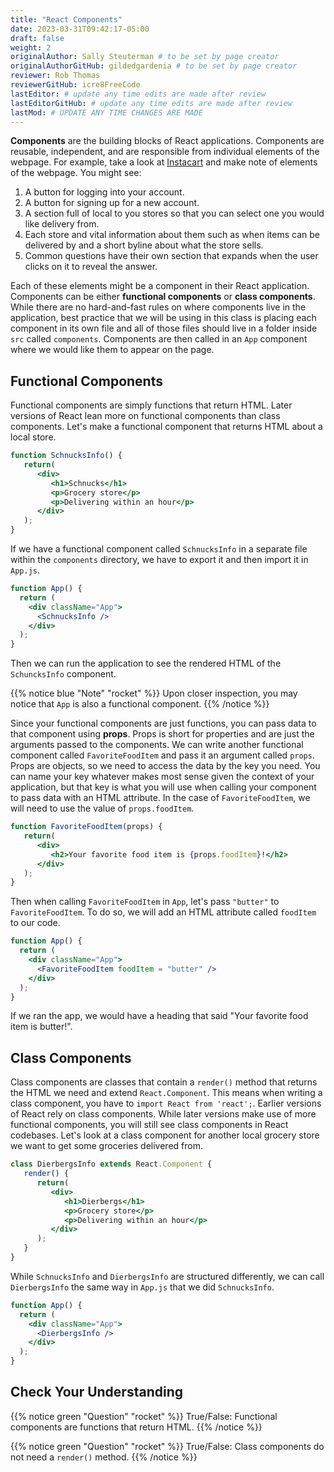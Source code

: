 ```yaml
---
title: "React Components"
date: 2023-03-31T09:42:17-05:00
draft: false
weight: 2
originalAuthor: Sally Steuterman # to be set by page creator
originalAuthorGitHub: gildedgardenia # to be set by page creator
reviewer: Rob Thomas
reviewerGitHub: icre8FreeCode
lastEditor: # update any time edits are made after review
lastEditorGitHub: # update any time edits are made after review
lastMod: # UPDATE ANY TIME CHANGES ARE MADE
---
```


**Components** are the building blocks of React applications. Components are reusable, independent, and are responsible from individual elements of the webpage. For example, take a look at [Instacart](https://www.instacart.com/) and make note of elements of the webpage. You might see:

1. A button for logging into your account.
1. A button for signing up for a new account.
1. A section full of local to you stores so that you can select one you would like delivery from. 
1. Each store and vital information about them such as when items can be delivered by and a short byline about what the store sells.
1. Common questions have their own section that expands when the user clicks on it to reveal the answer.

Each of these elements might be a component in their React application. Components can be either **functional components** or **class components**. While there are no hard-and-fast rules on where components live in the application, best practice that we will be using in this class is placing each component in its own file and all of those files should live in a folder inside `src` called `components`. Components are then called in an `App` component where we would like them to appear on the page.

## Functional Components

Functional components are simply functions that return HTML. Later versions of React lean more on functional components than class components. Let's make a functional component that returns HTML about a local store.

```jsx
function SchnucksInfo() {
   return(
      <div>
         <h1>Schnucks</h1>
         <p>Grocery store</p>
         <p>Delivering within an hour</p>
      </div>
   );
}
```

If we have a functional component called `SchnucksInfo` in a separate file within the `components` directory, we have to export it and then import it in `App.js`.

```jsx
function App() {
  return (
    <div className="App">
      <SchnucksInfo />
    </div>
  );
}
```

Then we can run the application to see the rendered HTML of the `SchuncksInfo` component.

{{% notice blue "Note" "rocket" %}}
   Upon closer inspection, you may notice that `App` is also a functional component. 
{{% /notice %}}

Since your functional components are just functions, you can pass data to that component using **props**. Props is short for properties and are just the arguments passed to the components. We can write another functional component called `FavoriteFoodItem` and pass it an argument called `props`. Props are objects, so we need to access the data by the key you need. You can name your key whatever makes most sense given the context of your application, but that key is what you will use when calling your component to pass data with an HTML attribute. In the case of `FavoriteFoodItem`, we will need to use the value of `props.foodItem`. 

```jsx
function FavoriteFoodItem(props) {
   return(
      <div>
         <h2>Your favorite food item is {props.foodItem}!</h2>
      </div>
   );
}
```

Then when calling `FavoriteFoodItem` in `App`, let's pass `"butter"` to `FavoriteFoodItem`. To do so, we will add an HTML attribute called `foodItem` to our code. 

```jsx
function App() {
  return (
    <div className="App">
      <FavoriteFoodItem foodItem = "butter" />
    </div>
  );
}
```

If we ran the app, we would have a heading that said "Your favorite food item is butter!". 

## Class Components

Class components are classes that contain a `render()` method that returns the HTML we need and extend `React.Component`. This means when writing a class component, you have to `import React from 'react';`. Earlier versions of React rely on class components. While later versions make use of more functional components, you will still see class components in React codebases. Let's look at a class component for another local grocery store we want to get some groceries delivered from.

```jsx
class DierbergsInfo extends React.Component {
   render() {
      return(
         <div>
            <h1>Dierbergs</h1>
            <p>Grocery store</p>
            <p>Delivering within an hour</p>
         </div>
      );
   }
}
```

While `SchnucksInfo` and `DierbergsInfo` are structured differently, we can call `DierbergsInfo` the same way in `App.js` that we did `SchnucksInfo`.

```jsx
function App() {
  return (
    <div className="App">
      <DierbergsInfo />
    </div>
  );
}
```

## Check Your Understanding

{{% notice green "Question" "rocket" %}}
True/False: Functional components are functions that return HTML.
{{% /notice %}}

{{% notice green "Question" "rocket" %}}
True/False: Class components do not need a `render()` method.
{{% /notice %}}